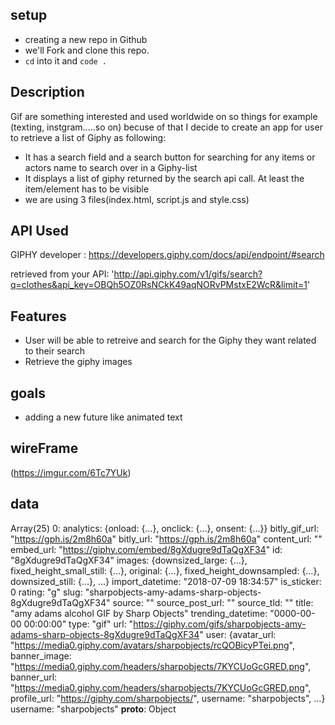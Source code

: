 <!-- First Project -->


## setup
- creating a new repo in Github
- we'll Fork and clone this repo.
- `cd` into it and `code .`

## Description
 Gif are something interested and used worldwide on so things for example (texting, instgram.....so on) becuse of that I decide to 
 create an app for user to retrieve a list of Giphy as following:
- It has a search field and a search button for searching for any items or actors name to search over in a Giphy-list 
- It displays a list of giphy returned by the search api call.  At least the item/element has to be visible 
- we are using 3 files(index.html, script.js and style.css)

## API Used

GIPHY developer : https://developers.giphy.com/docs/api/endpoint/#search

retrieved from your API: 'http://api.giphy.com/v1/gifs/search?q=clothes&api_key=OBQh5OZ0RsNCkK49aqNORvPMstxE2WcR&limit=1'

## Features 
- User will be able to retreive and search for the Giphy they want related to their search
- Retrieve the giphy images 

## goals 

 - adding a new future like animated text


## wireFrame
(https://imgur.com/6Tc7YUk)

## data
Array(25)
0:
analytics: {onload: {…}, onclick: {…}, onsent: {…}}
bitly_gif_url: "https://gph.is/2m8h60a"
bitly_url: "https://gph.is/2m8h60a"
content_url: ""
embed_url: "https://giphy.com/embed/8gXdugre9dTaQgXF34"
id: "8gXdugre9dTaQgXF34"
images: {downsized_large: {…}, fixed_height_small_still: {…}, original: {…}, fixed_height_downsampled: {…}, downsized_still: {…}, …}
import_datetime: "2018-07-09 18:34:57"
is_sticker: 0
rating: "g"
slug: "sharpobjects-amy-adams-sharp-objects-8gXdugre9dTaQgXF34"
source: ""
source_post_url: ""
source_tld: ""
title: "amy adams alcohol GIF by Sharp Objects"
trending_datetime: "0000-00-00 00:00:00"
type: "gif"
url: "https://giphy.com/gifs/sharpobjects-amy-adams-sharp-objects-8gXdugre9dTaQgXF34"
user: {avatar_url: "https://media0.giphy.com/avatars/sharpobjects/rcQOBicyPTei.png", banner_image: "https://media0.giphy.com/headers/sharpobjects/7KYCUoGcGRED.png", banner_url: "https://media0.giphy.com/headers/sharpobjects/7KYCUoGcGRED.png", profile_url: "https://giphy.com/sharpobjects/", username: "sharpobjects", …}
username: "sharpobjects"
__proto__: Object







